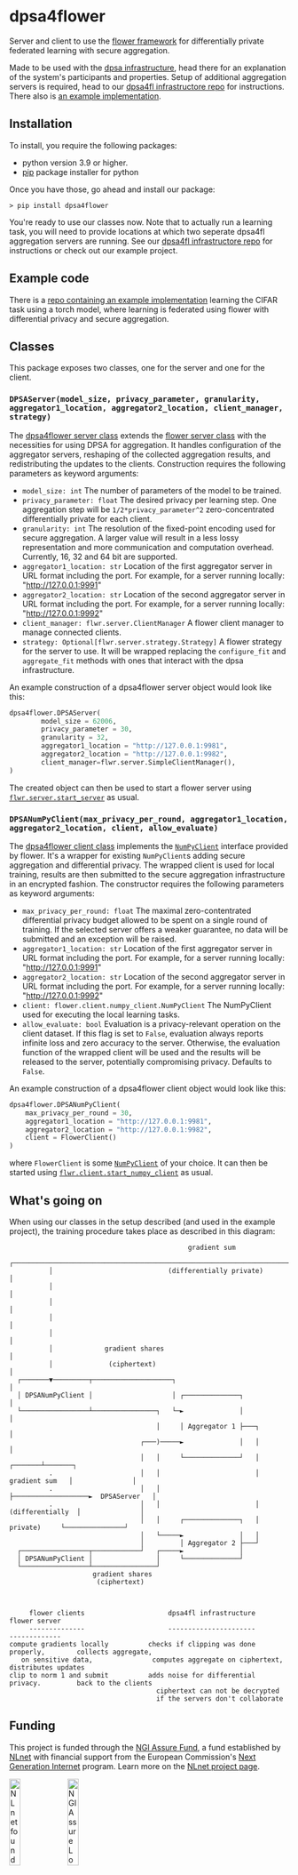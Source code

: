 # dpsa4flower
Server and client to use the [flower framework](https://flower.dev/) for differentially private federated learning with secure aggregation.

Made to be used with the [dpsa infrastructure](https://github.com/dpsa-project/overview), head there for an explanation of the system's participants and properties. Setup of additional aggregation servers is required, head to our [dpsa4fl infrastructore repo](https://github.com/dpsa-project/dpsa4fl-infrastructure) for instructions. There also is [an example implementation](https://github.com/dpsa-project/dpsa4fl-example-project).

## Installation
To install, you require the following packages:
- python version 3.9 or higher.
- [pip](https://pip.pypa.io/en/stable/) package installer for python

Once you have those, go ahead and install our package:
```
> pip install dpsa4flower
```
You're ready to use our classes now. Note that to actually run a learning task, you will need to provide locations at which two seperate dpsa4fl aggregation servers are running. See our [dpsa4fl infrastructore repo](https://github.com/dpsa-project/dpsa4fl-infrastructure) for instructions or check out our example project.

## Example code
There is a [repo containing an example implementation](https://github.com/dpsa-project/dpsa4fl-example-project) learning the CIFAR task using a torch model, where learning is federated using flower with differential privacy and secure aggregation.

## Classes
This package exposes two classes, one for the server and one for the client.
### `DPSAServer(model_size, privacy_parameter, granularity, aggregator1_location, aggregator2_location, client_manager, strategy)`

The [dpsa4flower server class](https://github.com/dpsa-project/dpsa4flower/blob/3f1becb09bb79dfe26f9ee959114cf6c36a31dbb/dpsa_flower/dpsa_server.py#L40) extends the [flower server class](https://flower.dev/docs/apiref-flwr.html#module-flwr.server) with the necessities for using DPSA for aggregation. It handles configuration of the aggregator servers, reshaping of the collected aggregation results, and redistributing the updates to the clients. Construction requires the following parameters as keyword arguments:

- `model_size: int` The number of parameters of the model to be trained.
- `privacy_parameter: float` The desired privacy per learning step. One aggregation step will
    be `1/2*privacy_parameter^2` zero-concentrated differentially private
    for each client.
- `granularity: int` The resolution of the fixed-point encoding used for secure aggregation.
    A larger value will result in a less lossy representation and more
    communication and computation overhead. Currently, 16, 32 and 64 bit are
    supported.
- `aggregator1_location: str` Location of the first aggregator server in URL format including the port.
    For example, for a server running locally: "http://127.0.0.1:9991"
- `aggregator2_location: str` Location of the second aggregator server in URL format including the port.
    For example, for a server running locally: "http://127.0.0.1:9992"
- `client_manager: flwr.server.ClientManager` A flower client manager to manage connected clients.
- `strategy: Optional[flwr.server.strategy.Strategy]` A flower strategy for the server to use. It will be wrapped replacing the `configure_fit` and `aggregate_fit` methods with ones that interact with the dpsa infrastructure.

An example construction of a dpsa4flower server object would look like this:
```python
dpsa4flower.DPSAServer(
        model_size = 62006,
        privacy_parameter = 30,
        granularity = 32,
        aggregator1_location = "http://127.0.0.1:9981",
        aggregator2_location = "http://127.0.0.1:9982",
        client_manager=flwr.server.SimpleClientManager(),
)
```
The created object can then be used to start a flower server using [`flwr.server.start_server`](https://flower.dev/docs/apiref-flwr.html#server-start-server) as usual.

### `DPSANumPyClient(max_privacy_per_round, aggregator1_location, aggregator2_location, client, allow_evaluate)`
The [dpsa4flower client class](https://github.com/dpsa-project/dpsa4flower/blob/3f1becb09bb79dfe26f9ee959114cf6c36a31dbb/dpsa_flower/dpsa_numpy_client.py#L19) implements the [`NumPyClient`](https://flower.dev/docs/apiref-flwr.html#numpyclient) interface provided by flower. It's a wrapper for existing `NumPyClient`s adding secure aggregation and differential privacy. The wrapped client is used for local training, results are then submitted to the secure aggregation infrastructure in an encrypted fashion. The constructor requires the following parameters as keyword arguments:
 
- `max_privacy_per_round: float` The maximal zero-contentrated differential privacy budget allowed to be spent on a single round of training. If the selected server offers a weaker guarantee, no data will be submitted and an exception will be raised.
- `aggregator1_location: str` Location of the first aggregator server in URL format including the port. For example, for a server running locally: "http://127.0.0.1:9991"
- `aggregator2_location: str` Location of the second aggregator server in URL format including the port. For example, for a server running locally: "http://127.0.0.1:9992"
- `client: flower.client.numpy_client.NumPyClient` The NumPyClient used for executing the local learning tasks.
- `allow_evaluate: bool` Evaluation is a privacy-relevant operation on the client dataset. If this flag is set to `False`, evaluation always reports infinite loss and zero accuracy to the server. Otherwise, the evaluation function of the wrapped client will be used and the results will be released to the server, potentially compromising privacy. Defaults to `False`.

An example construction of a dpsa4flower client object would look like this:
```python
dpsa4flower.DPSANumPyClient(
    max_privacy_per_round = 30,
    aggregator1_location = "http://127.0.0.1:9981",
    aggregator2_location = "http://127.0.0.1:9982",
    client = FlowerClient()
)
```
where `FlowerClient` is some [`NumPyClient`](https://flower.dev/docs/apiref-flwr.html#numpyclient) of your choice. It can then be started using [`flwr.client.start_numpy_client`](https://flower.dev/docs/apiref-flwr.html#flwr.client.start_numpy_client) as usual.

## What's going on
When using our classes in the setup described (and used in the example project), the training procedure takes place as described in this diagram:


```
                                             gradient sum
          ┌───────────────────────────────────────────────────────────────────────────────┐
          │                             (differentially private)                          │
          │                                                                               │
          │                                                                               │
          │                                                                               │
          │                                                                               │
          │             gradient shares                                                   │
          │              (ciphertext)                                                     │
  ┌───────▼─────────┬────────────────────┐                                                │
  │ DPSANumPyClient │                    │ ┌──────────────┐                               │
  └─────────────────┴────────────────┐   └─►              │                               │
                                     │     │ Aggregator 1 ├───┐                           │
                                 ┌───)─────►              │   │                           │
                                 │   │     └──────────────┘   │                   ┌───────┴───────┐
          .                      │   │                        │    gradient sum   │               │
          .                      │   │                        ├───────────────────►  DPSAServer   │
          .                      │   │                        │  (differentially  │               │
                                 │   │     ┌──────────────┐   │      private)     └───────────────┘
                                 │   └─────►              │   │
                                 │         │ Aggregator 2 ├───┘
  ┌─────────────────┬────────────┘   ┌─────►              │
  │ DPSANumPyClient │                │     └──────────────┘
  └─────────────────┴────────────────┘
                     gradient shares
                      (ciphertext)



     flower clients                     dpsa4fl infrastructure                     flower server
     --------------                     ----------------------                     -------------
compute gradients locally          checks if clipping was done properly,        collects aggregate,
   on sensitive data,               computes aggregate on ciphertext,           distributes updates
clip to norm 1 and submit          adds noise for differential privacy.         back to the clients
                                     ciphertext can not be decrypted
                                     if the servers don't collaborate
```

## Funding

This project is funded through the [NGI Assure Fund](https://nlnet.nl/assure), a fund established by [NLnet](https://nlnet.nl) with financial support from the European Commission's [Next Generation Internet](https://ngi.eu) program. Learn more on the [NLnet project page](https://nlnet.nl/project/dist-mech-learn#ack).

[<img src="https://nlnet.nl/logo/banner.png" alt="NLnet foundation logo" width="20%" />](https://nlnet.nl)
[<img src="https://nlnet.nl/image/logos/NGIAssure_tag.svg" alt="NGI Assure Logo" width="20%" />](https://nlnet.nl/assure)
